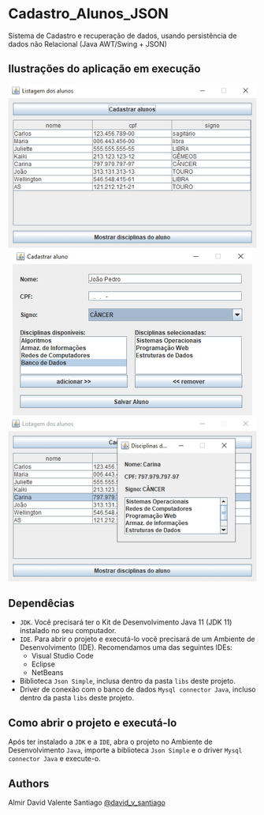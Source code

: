 # Cadastro_Alunos_JSON
Sistema de Cadastro e recuperação de dados, usando persistência de dados não Relacional (Java AWT/Swing + JSON)

## Ilustrações do aplicação em execução
<p align="center">
  <img src="/pics/codasto_json_01.png?raw=true" alt="img1"/>
  <img src="/pics/codasto_json_02.png?raw=true" alt="img2"/>
  <img src="/pics/codasto_json_03.png?raw=true" alt="img3"/>
</p>

## Dependêcias

* ```JDK```. Você precisará ter o Kit de Desenvolvimento Java 11 (JDK 11) instalado no seu computador.
* ```IDE```. Para abrir o projeto e executá-lo você precisará de um Ambiente de Desenvolvimento (IDE). Recomendamos uma das seguintes IDEs:
  - Visual Studio Code
  - Eclipse
  - NetBeans
* Biblioteca ```Json Simple```, inclusa dentro da pasta ```libs``` deste projeto.
* Driver de conexão com o banco de dados ```Mysql connector Java```, incluso dentro da pasta ```libs``` deste projeto.

## Como abrir o projeto e executá-lo

Após ter instalado a ```JDK``` e a ```IDE```, abra o projeto no Ambiente de Desenvolvimento ```Java```, importe a biblioteca ```Json Simple``` e o driver ```Mysql connector Java``` e execute-o.

## Authors

Almir David Valente Santiago [@david_v_santiago](https://linktr.ee/david.santiago)
